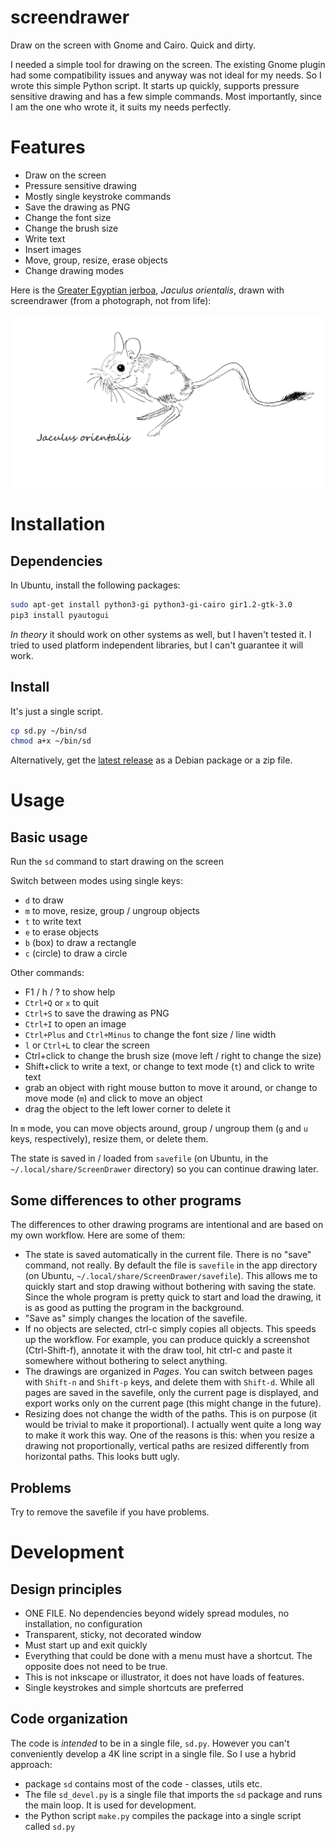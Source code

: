 # screendrawer

Draw on the screen with Gnome and Cairo. Quick and dirty.

I needed a simple tool for drawing on the screen. The existing Gnome plugin
had some compatibility issues and anyway was not ideal for my needs. So I
wrote this simple Python script. It starts up quickly, supports pressure sensitive
drawing and has a few simple commands. Most importantly, since I am the one
who wrote it, it suits my needs perfectly.

# Features

 * Draw on the screen
 * Pressure sensitive drawing
 * Mostly single keystroke commands
 * Save the drawing as PNG
 * Change the font size
 * Change the brush size
 * Write text
 * Insert images
 * Move, group, resize, erase objects
 * Change drawing modes

Here is the 
[Greater Egyptian jerboa](https://en.wikipedia.org/wiki/Greater_Egyptian_jerboa), _Jaculus orientalis_, drawn with
screendrawer (from a photograph, not from life):

![Jaculus orientalis](jaculus_orientalis.svg)

# Installation

## Dependencies

In Ubuntu, install the following packages:

```bash
sudo apt-get install python3-gi python3-gi-cairo gir1.2-gtk-3.0
pip3 install pyautogui
```

*In theory* it should work on other systems as well, but I haven't tested
it. I tried to used platform independent libraries, but I can't guarantee
it will work.

## Install

It's just a single script.

```bash
cp sd.py ~/bin/sd
chmod a+x ~/bin/sd
```

Alternatively, get the [latest release](https://github.com/january3/screendrawer/releases/latest) as a
Debian package or a zip file.


# Usage

## Basic usage

Run the `sd` command to start drawing on the screen

Switch between modes using single keys:

 * `d` to draw
 * `m` to move, resize, group / ungroup objects
 * `t` to write text
 * `e` to erase objects
 * `b` (box) to draw a rectangle
 * `c` (circle) to draw a circle

Other commands:

 * F1 / h / ? to show help
 * `Ctrl+Q` or `x` to quit
 * `Ctrl+S` to save the drawing as PNG
 * `Ctrl+I` to open an image
 * `Ctrl+Plus` and `Ctrl+Minus` to change the font size / line width
 * `l` or `Ctrl+L` to clear the screen
 * Ctrl+click to change the brush size (move left / right to change the size)
 * Shift+click to write a text, or change to text mode (`t`) and click to write text
 * grab an object with right mouse button to move it around, or change to
   move mode (`m`) and click to move an object
 * drag the object to the left lower corner to delete it

In `m` mode, you can move objects around, group / ungroup them (`g` and `u`
keys, respectively), resize them, or delete them.

The state is saved in / loaded from `savefile` (on Ubuntu, in the
`~/.local/share/ScreenDrawer` directory) so you can continue drawing later.

## Some differences to other programs

The differences to other drawing programs are intentional and are based on
my own workflow. Here are some of them:

 * The state is saved automatically in the current file. There is no "save"
   command, not really. By default the file is `savefile` in the app
   directory (on Ubuntu, `~/.local/share/ScreenDrawer/savefile`). This
   allows me to quickly start and stop drawing without bothering with
   saving the state. Since the whole program is pretty quick to start and
   load the drawing, it is as good as putting the program in the
   background.
 * "Save as" simply changes the location of the savefile. 
 * If no objects are selected, ctrl-c simply copies all objects. This
   speeds up the workflow. For example, you can produce quickly a
   screenshot (Ctrl-Shift-f), annotate it with the draw tool, hit ctrl-c and paste it
   somewhere without bothering to select anything.
 * The drawings are organized in *Pages*. You can switch between pages with
   `Shift-n` and `Shift-p` keys, and delete them with `Shift-d`. While all
   pages are saved in the savefile, only the current page is displayed, and
   export works only on the current page (this might change in the future).
 * Resizing does not change the width of the paths. This is on purpose (it
   would be trivial to make it proportional). I actually went quite a long
   way to make it work this way. One of the reasons is this: when you
   resize a drawing not proportionally, vertical paths are resized
   differently from horizontal paths. This looks butt ugly.



## Problems

Try to remove the savefile if you have problems.

# Development

## Design principles

 * ONE FILE. No dependencies beyond widely spread modules, no installation, no configuration
 * Transparent, sticky, not decorated window
 * Must start up and exit quickly
 * Everything that could be done with a menu must have a shortcut. The
   opposite does not need to be true.
 * This is not inkscape or illustrator, it does not have loads of features.
 * Single keystrokes and simple shortcuts are preferred

## Code organization

The code is *intended* to be in a single file, `sd.py`. However you can't
conveniently develop a 4K line script in a single file. So I use a hybrid
approach:

 * package `sd` contains most of the code - classes, utils etc.
 * The file `sd_devel.py` is a single file that imports the `sd` package and
   runs the main loop. It is used for development.
 * the Python script `make.py` compiles the package into a single script called
   `sd.py` 


